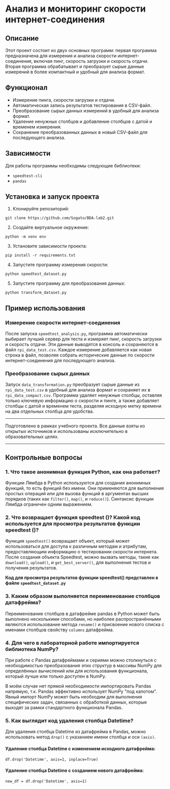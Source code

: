# Анализ и мониторинг скорости интернет-соединения

## Описание
Этот проект состоит из двух основных программ: первая программа предназначена для измерения и анализа скорости интернет-соединения, включая пинг, скорость загрузки и скорость отдачи. Вторая программа обрабатывает и преобразует сырые данные измерений в более компактный и удобный для анализа формат.

## Функционал
- Измерение пинга, скорости загрузки и отдачи.
- Автоматическая запись результатов тестирования в CSV-файл.
- Преобразование сырых данных измерений в удобный для анализа формат.
- Удаление ненужных столбцов и добавление столбцов с датой и временем измерения.
- Сохранение преобразованных данных в новый CSV-файл для последующего анализа.

## Зависимости
Для работы программы необходимы следующие библиотеки:
- `speedtest-cli`
- `pandas`

## Установка и запуск проекта
1. Клонируйте репозиторий:
```
git clone https://github.com/Sogato/BDA-lab2.git
```
2. Создайте виртуальное окружение:
```
python -m venv env
```
3. Установите зависимости проекта:
```
pip install -r requirements.txt
```
4. Запустите программу измерения скорости:
```
python speedtest_dataset.py
```
5. Запустите программу для преобразования данных:
```
python transform_dataset.py
```

## Пример использования
### Измерение скорости интернет-соединения
После запуска `speedtest_analysis.py`, программа автоматически выбирает лучший сервер для теста и измеряет пинг, скорость загрузки и скорость отдачи. Эти данные выводятся в консоль и сохраняются в файл `rpi_data_test.csv`. Каждое измерение добавляется как новая строка в файл, позволяя собрать исторические данные по скорости интернет-соединения для последующего анализа.

### Преобразование сырых данных
Запуск `data_transformation.py` преобразует сырые данные из `rpi_data_test.csv` в удобный для анализа формат и сохраняет их в `rpi_data_compact.csv`. Программа удаляет ненужные столбцы, оставляя только ключевую информацию о скорости и пинге, а также добавляет столбцы с датой и временем теста, разделяя исходную метку времени на два отдельных столбца для удобства.

---

Подготовлено в рамках учебного проекта. Все данные взяты из открытых источников и использованы исключительно в образовательных целях.

---

## Контрольные вопросы

### 1. Что такое анонимная функция Python, как она работает?
Функции Лямбда в Python используются для создания анонимных функций, то есть функций без имени. Они применяются для выполнения простых операций или для вызова функций в аргументах высших порядков (таких как `filter()`, `map()`, и `reduce()`). Синтаксис функции Лямбда ограничен одним выражением.

### 2. Что возвращает функция speedtest ()? Какой код используется для просмотра результатов функции speedtest ()?
Функция `speedtest()` возвращает объект, который может использоваться для доступа к различным методам и атрибутам, предоставляющим информацию о тестировании скорости интернета. После создания объекта Speedtest, можно вызвать методы, такие как `download()`, `upload()`, и `get_best_server()`, для выполнения тестов и получения результатов.

**Код для просмотра результатов функции speedtest() представлен в файле `speedtest_dataset.py`**

### 3. Каким образом выполняется переименование столбцов датафрейма?
Переименование столбцов в датафрейме pandas в Python может быть выполнено несколькими способами, но наиболее распространёнными являются использование метода `rename()` и присвоение нового списка с именами столбцов свойству `columns` датафрейма.

### 4. Для чего в лабораторной работе импортируется библиотека NumPy?
При работе с Pandas датафреймами и сериями можно столкнуться с необходимостью преобразования этих структур в массивы NumPy для определённых вычислений или для использования функционала, который лучше или только доступен в NumPy.

В моём случае нет прямой необходимости импортировать Pandas напрямую, т.к. Pandas эффективно использует NumPy "под капотом". Явный импорт NumPy может быть необходим для выполнения специфических задач, связанных с обработкой данных, которые выходят за рамки стандартного функционала Pandas.

### 5. Как выглядит код удаления столбца Datetime?
Для удаления столбца Datetime из датафрейма в Pandas, можно использовать метод `drop()` с указанием имени столбца и оси `(axis)`. 

#### Удаление столбца Datetime с изменением исходного датафрейма:

```df.drop('Datetime', axis=1, inplace=True)```

#### Удаление столбца Datetime с созданием нового датафрейма:

```new_df = df.drop('Datetime', axis=1)```